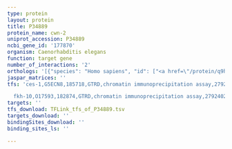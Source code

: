 ```yaml
---
type: protein
layout: protein
title: P34889
protein_name: cwn-2
uniprot_accession: P34889
ncbi_gene_id: '177870'
organism: Caenorhabditis elegans
function: target gene
number_of_interactions: '2'
orthologs: '[{"species": "Homo sapiens", "id": ["<a href=\"/protein/q9h1j7\">Q9H1J7</a>", "<a href=\"/protein/p41221\">P41221</a>"]}, {"species": "Mus musculus", "id": ["<a href=\"/protein/p22725\">P22725</a>", "<a href=\"/protein/p22726\">P22726</a>"]}, {"species": "Rattus norvegicus", "id": ["<a href=\"/protein/f2z3u1\">F2Z3U1</a>", "B1WBR9"]}, {"species": "Danio rerio", "id": ["<a href=\"/protein/q92050\">Q92050</a>", "<a href=\"/protein/f1q8m2\">F1Q8M2</a>"]}]'
jaspar_matrices: ''
tfs: 'ces-1,G5ECN8,185718,GTRD,chromatin immunoprecipitation assay,27924024%5Buid%5D,No

  fkh-10,O17593,182874,GTRD,chromatin immunoprecipitation assay,27924024%5Buid%5D,No'
targets: ''
tfs_download: TFLink_tfs_of_P34889.tsv
targets_download: ''
bindingSites_download: ''
binding_sites_ls: ''

---
```


